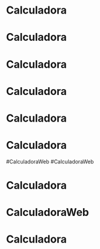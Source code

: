 # Calculadora
# Calculadora
# Calculadora
# Calculadora
# Calculadora
# Calculadora
#CalculadoraWeb
#CalculadoraWeb
# Calculadora
# CalculadoraWeb
# Calculadora
